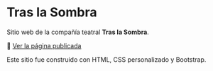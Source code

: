 # Tras la Sombra

Sitio web de la compañía teatral **Tras la Sombra**.

🔗 [Ver la página publicada](https://tu-usuario.github.io/nombre-del-repositorio/)

Este sitio fue construido con HTML, CSS personalizado y Bootstrap.
